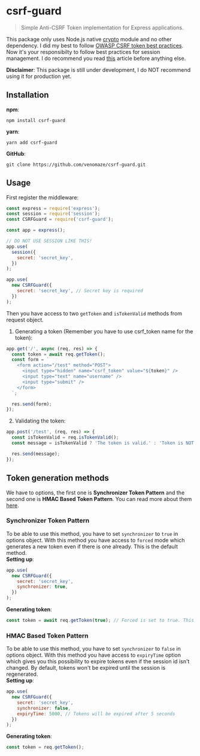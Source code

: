 # csrf-guard

> Simple Anti-CSRF Token implementation for Express applications.

This package only uses Node.js native [crypto](https://nodejs.org/api/crypto.html) module and no other dependency.
I did my best to follow [OWASP CSRF token best practices](https://cheatsheetseries.owasp.org/cheatsheets/Cross-Site_Request_Forgery_Prevention_Cheat_Sheet.html).
Now it's your responsibilty to follow best practices for session management. I do recommend you read [this](https://blog.jscrambler.com/best-practices-for-secure-session-management-in-node/) article before anything else.

**Disclaimer**: This package is still under development, I do NOT recommend using it for production yet.

## Installation

**npm**:

```
npm install csrf-guard
```

**yarn**:

```
yarn add csrf-guard
```

**GitHub**:

```
git clone https://github.com/venomaze/csrf-guard.git
```

## Usage

First register the middleware:

```js
const express = require('express');
const session = require('session');
const CSRFGuard = require('csrf-guard');

const app = express();

// DO NOT USE SESSION LIKE THIS!
app.use(
  session({
    secret: 'secret_key',
  })
);

app.use(
  new CSRFGuard({
    secret: 'secret_key', // Secret key is required
  })
);
```

Then you have access to two `getToken` and `isTokenValid` methods from request object.

1. Generating a token (Remember you have to use csrf_token name for the token):

```js
app.get('/', async (req, res) => {
  const token = await req.getToken();
  const form = `
    <form action="/test" method="POST">
      <input type="hidden" name="csrf_token" value="${token}" />
      <input type="text" name="username" />
      <input type="submit" />
    </form>
  `;

  res.send(form);
});
```

2. Validating the token:

```js
app.post('/test', (req, res) => {
  const isTokenValid = req.isTokenValid();
  const message = isTokenValid ? 'The token is valid.' : 'Token is NOT valid.';

  res.send(message);
});
```

## Token generation methods

We have to options, the first one is **Synchronizer Token Pattern** and the second one is **HMAC Based Token Pattern**. You can read more about them [here](https://cheatsheetseries.owasp.org/cheatsheets/Cross-Site_Request_Forgery_Prevention_Cheat_Sheet.html).

### Synchronizer Token Pattern

To be able to use this method, you have to set `synchronizer` to `true` in options object. With this method you have access to `forced` mode which generates a new token even if there is one already. This is the default method.  
**Setting up**:

```js
app.use(
  new CSRFGuard({
    secret: 'secret_key',
    synchronizer: true,
  })
);
```

**Generating token**:

```js
const token = await req.getToken(true); // Forced is set to true. This way you'll get a new token per request. (Default to false)
```

### HMAC Based Token Pattern

To be able to use this method, you have to set `synchronizer` to `false` in options object. With this method you have access to `expiryTime` option which gives you this possibility to expire tokens even if the session id isn't changed. By default, tokens won't be expired until the session is regenerated.  
**Setting up**:

```js
app.use(
  new CSRFGuard({
    secret: 'secret_key',
    synchronizer: false,
    expiryTime: 5000, // Tokens will be expired after 5 seconds
  })
);
```

**Generating token**:

```js
const token = req.getToken();
```
